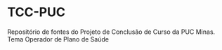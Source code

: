 # TCC-PUC
Repositório de fontes do Projeto de Conclusão de Curso da PUC Minas. Tema Operador de Plano de Saúde
